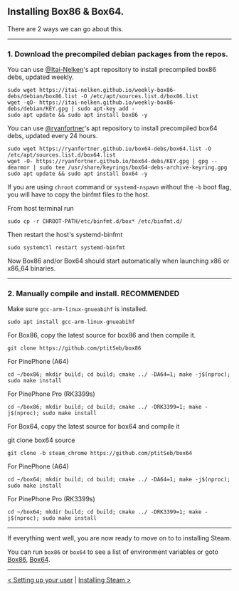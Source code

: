 
## Installing Box86 & Box64.

There are 2 ways we can go about this.

------

### 1. Download the precompiled debian packages from the repos.


You can use [@Itai-Nelken](https://github.com/Itai-Nelken)'s apt repository to install precompiled box86 debs, updated weekly.

```
sudo wget https://itai-nelken.github.io/weekly-box86-debs/debian/box86.list -O /etc/apt/sources.list.d/box86.list
wget -qO- https://itai-nelken.github.io/weekly-box86-debs/debian/KEY.gpg | sudo apt-key add - 
sudo apt update && sudo apt install box86 -y
```

You can use [@ryanfortner](https://github.com/ryanfortner)'s apt repository to install precompiled box64 debs, updated every 24 hours.

```
sudo wget https://ryanfortner.github.io/box64-debs/box64.list -O /etc/apt/sources.list.d/box64.list
wget -O- https://ryanfortner.github.io/box64-debs/KEY.gpg | gpg --dearmor | sudo tee /usr/share/keyrings/box64-debs-archive-keyring.gpg 
sudo apt update && sudo apt install box64 -y
```


If you are using `chroot` command or `systemd-nspawn` without the `-b` boot flag, you will have to copy the binfmt files to the host.

From host terminal run

```
sudo cp -r CHROOT-PATH/etc/binfmt.d/box* /etc/binfmt.d/
```
Then restart the host's systemd-binfmt

```
sudo systemctl restart systemd-binfmt
```

Now Box86 and/or Box64 should start automatically when launching x86 or x86_64 binaries. 


-----



### 2. Manually compile and install. RECOMMENDED

Make sure `gcc-arm-linux-gnueabihf` is installed.
```
sudo apt install gcc-arm-linux-gnueabihf
```


For Box86, copy the latest source for box86  and then compile it.

```
git clone https://github.com/ptitSeb/box86
```

For PinePhone (A64)

```
cd ~/box86; mkdir build; cd build; cmake ../ -DA64=1; make -j$(nproc); sudo make install
```

For PinePhone Pro (RK3399s)

```
cd ~/box86; mkdir build; cd build; cmake ../ -DRK3399=1; make -j$(nproc); sudo make install
```


For Box64, copy the latest source for box64 and compile it


git clone box64 source

```
git clone -b steam_chrome https://github.com/ptitSeb/box64
```


For PinePhone (A64)

```
cd ~/box64; mkdir build; cd build; cmake ../ -DA64=1; make -j$(nproc); sudo make install
```

For PinePhone Pro (RK3399s)

```
cd ~/box64; mkdir build; cd build; cmake ../ -DRK3399=1; make -j$(nproc); sudo make install
```


------


If everything went well, you are now ready to move on to to installing Steam.

You can run `box86` or `box64` to see a list of environment variables or goto [Box86](https://github.com/ptitSeb/box86/blob/master/docs/USAGE.md), [Box64](https://github.com/ptitSeb/box64/blob/main/docs/USAGE.md). 


-----

[< Setting up your user](create-user.md) | [Installing Steam >](install-steam.md)


